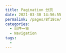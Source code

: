 ```yaml
---
title: Pagination 分页
date: 2021-03-30 14:56:55
permalink: /pages/8f18ce/
categories:
  - 组件一览
  - Navigation
tags:
  - 
---
```

